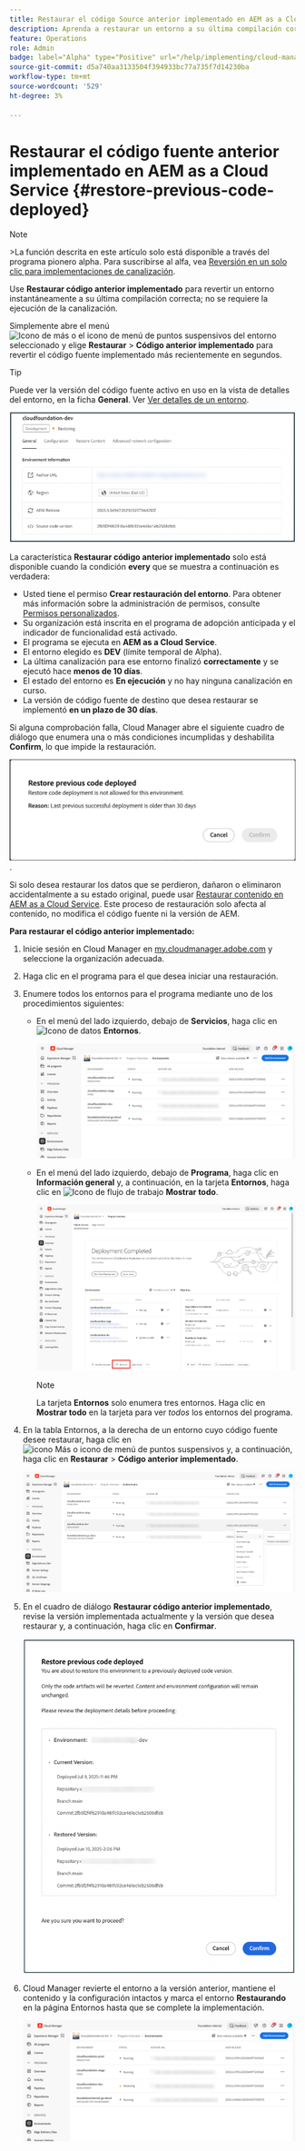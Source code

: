 ```yaml
---
title: Restaurar el código Source anterior implementado en AEM as a Cloud Service
description: Aprenda a restaurar un entorno a su última compilación correcta &ndash; no se requiere la ejecución de la canalización.
feature: Operations
role: Admin
badge: label="Alpha" type="Positive" url="/help/implementing/cloud-manager/release-notes/current.md#gitlab-bitbucket"
source-git-commit: d5a740aa3133504f394933bc77a735f7d14230ba
workflow-type: tm+mt
source-wordcount: '529'
ht-degree: 3%

---
```


# Restaurar el código fuente anterior implementado en AEM as a Cloud Service {#restore-previous-code-deployed}

>[!NOTE]
>
>&#x200B;>La función descrita en este artículo solo está disponible a través del programa pionero alpha. Para suscribirse al alfa, vea [Reversión en un solo clic para implementaciones de canalización](/help/implementing/cloud-manager/release-notes/current.md##one-click-rollback).

Use **Restaurar código anterior implementado** para revertir un entorno instantáneamente a su última compilación correcta; no se requiere la ejecución de la canalización.

Simplemente abre el menú ![Icono de más o el icono de menú de puntos suspensivos](https://spectrum.adobe.com/static/icons/workflow_18/Smock_More_18_N.svg) del entorno seleccionado y elige **Restaurar** > **Código anterior implementado** para revertir el código fuente implementado más recientemente en segundos.

>[!TIP]
>
>Puede ver la versión del código fuente activo en uso en la vista de detalles del entorno, en la ficha **General**. Ver [Ver detalles de un entorno](/help/implementing/cloud-manager/manage-environments.md#viewing-environment).
>
>![Versión de código Source en uso](/help/operations/assets/environments-view-details-sourcecodeversion.png)

La característica **Restaurar código anterior implementado** solo está disponible cuando la condición **every** que se muestra a continuación es verdadera:

* Usted tiene el permiso **Crear restauración del entorno**. Para obtener más información sobre la administración de permisos, consulte [Permisos personalizados](/help/implementing/cloud-manager/custom-permissions.md).
* Su organización está inscrita en el programa de adopción anticipada y el indicador de funcionalidad está activado.
* El programa se ejecuta en **AEM as a Cloud Service**.
* El entorno elegido es **DEV** (límite temporal de Alpha).
* La última canalización para ese entorno finalizó **correctamente** y se ejecutó hace **menos de 10 días**.
* El estado del entorno es **En ejecución** y no hay ninguna canalización en curso.
* La versión de código fuente de destino que desea restaurar se implementó **en un plazo de 30 días**.

Si alguna comprobación falla, Cloud Manager abre el siguiente cuadro de diálogo que enumera una o más condiciones incumplidas y deshabilita **Confirm**, lo que impide la restauración.

![Restaurar el código anterior implementado en el cuadro de diálogo](/help/operations/assets/restore-previous-code-deployment-not-allowed.png).

Si solo desea restaurar los datos que se perdieron, dañaron o eliminaron accidentalmente a su estado original, puede usar [Restaurar contenido en AEM as a Cloud Service](/help/operations/restore.md). Este proceso de restauración solo afecta al contenido, no modifica el código fuente ni la versión de AEM.

**Para restaurar el código anterior implementado:**

1. Inicie sesión en Cloud Manager en [my.cloudmanager.adobe.com](https://my.cloudmanager.adobe.com/) y seleccione la organización adecuada.

1. Haga clic en el programa para el que desea iniciar una restauración.

1. Enumere todos los entornos para el programa mediante uno de los procedimientos siguientes:

   * En el menú del lado izquierdo, debajo de **Servicios**, haga clic en ![Icono de datos](https://spectrum.adobe.com/static/icons/workflow_18/Smock_Data_18_N.svg) **Entornos**.

     ![Pestaña Entornos](assets/environments-1.png)

   * En el menú del lado izquierdo, debajo de **Programa**, haga clic en **Información general** y, a continuación, en la tarjeta **Entornos**, haga clic en ![Icono de flujo de trabajo](https://spectrum.adobe.com/static/icons/workflow_18/Smock_Workflow_18_N.svg) **Mostrar todo**.

     ![Mostrar todas las opciones](assets/environments-2.png)

     >[!NOTE]
     >
     >La tarjeta **Entornos** solo enumera tres entornos. Haga clic en **Mostrar todo** en la tarjeta para ver *todos* los entornos del programa.

1. En la tabla Entornos, a la derecha de un entorno cuyo código fuente desee restaurar, haga clic en ![icono Más o icono de menú de puntos suspensivos](https://spectrum.adobe.com/static/icons/workflow_18/Smock_More_18_N.svg) y, a continuación, haga clic en **Restaurar** > **Código anterior implementado**.

   ![Restaurar el código anterior implementado desde el menú de puntos suspensivos](/help/operations/assets/restore-previous-code-deployed-menu.png)

1. En el cuadro de diálogo **Restaurar código anterior implementado**, revise la versión implementada actualmente y la versión que desea restaurar y, a continuación, haga clic en **Confirmar**.

   ![Restaurar código anterior implementado en el cuadro de diálogo](/help/operations/assets/restore-previous-code-deployed-dialogbox.png)

1. Cloud Manager revierte el entorno a la versión anterior, mantiene el contenido y la configuración intactos y marca el entorno **Restaurando** en la página Entornos hasta que se complete la implementación.

   ![Restaurando activación](/help/operations/assets/restore-previous-code-deployed-restoring.png)
